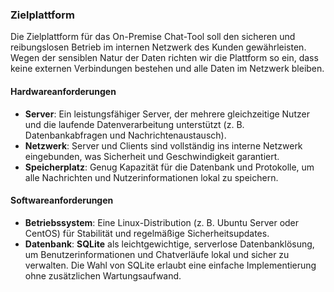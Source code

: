 ### **Zielplattform**

Die Zielplattform für das On-Premise Chat-Tool soll den sicheren und reibungslosen Betrieb im internen Netzwerk des Kunden gewährleisten. Wegen der sensiblen Natur der Daten richten wir die Plattform so ein, dass keine externen Verbindungen bestehen und alle Daten im Netzwerk bleiben.

#### **Hardwareanforderungen**

- **Server**: Ein leistungsfähiger Server, der mehrere gleichzeitige Nutzer und die laufende Datenverarbeitung unterstützt (z. B. Datenbankabfragen und Nachrichtenaustausch).
- **Netzwerk**: Server und Clients sind vollständig ins interne Netzwerk eingebunden, was Sicherheit und Geschwindigkeit garantiert.
- **Speicherplatz**: Genug Kapazität für die Datenbank und Protokolle, um alle Nachrichten und Nutzerinformationen lokal zu speichern.

#### **Softwareanforderungen**

- **Betriebssystem**: Eine Linux-Distribution (z. B. Ubuntu Server oder CentOS) für Stabilität und regelmäßige Sicherheitsupdates.
- **Datenbank**: **SQLite** als leichtgewichtige, serverlose Datenbanklösung, um Benutzerinformationen und Chatverläufe lokal und sicher zu verwalten. Die Wahl von SQLite erlaubt eine einfache Implementierung ohne zusätzlichen Wartungsaufwand.
